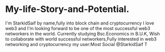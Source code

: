# My-life-Story-and-Potential.
I'm StarkidSaif by name,fully into block chain and cryptocurrency I love web3 and I'm looking forward to be one of the most successful web3 networkers in the world. Currently studying Bsc.Economics in B.U.K, Wish to collaborate with world successful networkers,Fully interested in web3 networking and cryptocurrency my user:Most Social @StarkidSaif T
